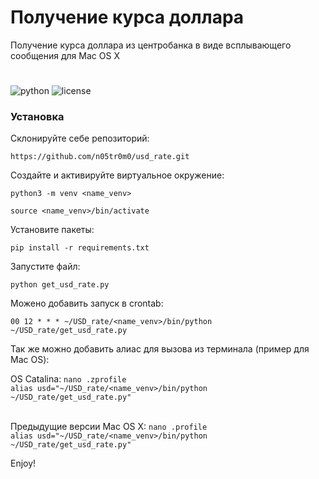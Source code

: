 # Получение курса доллара

Получение курса доллара из центробанка в виде всплывающего сообщения для Mac OS X

#

![python](https://img.shields.io/badge/python-3.6%2B-blue) ![license](https://img.shields.io/badge/license-MIT-yellow)

### Установка

Склонируйте себе репозиторий: 

`https://github.com/n05tr0m0/usd_rate.git`

Создайте и активируйте виртуальное окружение:

`python3 -m venv <name_venv>`

`source <name_venv>/bin/activate`

Установите пакеты:

`pip install -r requirements.txt`

Запустите файл:

`python get_usd_rate.py`

Можено добавить запуск в crontab:

`00 12 * * * ~/USD_rate/<name_venv>/bin/python  ~/USD_rate/get_usd_rate.py`


Так же можно добавить алиас для вызова из терминала (пример для Mac OS):

OS Catalina: `nano .zprofile` <br>
`alias usd="~/USD_rate/<name_venv>/bin/python  ~/USD_rate/get_usd_rate.py"` 

<br>Предыдущие версии Mac OS X:
`nano .profile` <br>
`alias usd="~/USD_rate/<name_venv>/bin/python  ~/USD_rate/get_usd_rate.py"`


Enjoy!
